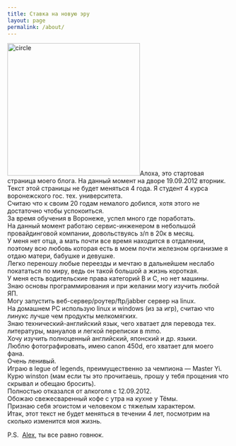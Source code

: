 ```yaml
---
title: Ставка на новую эру
layout: page
permalink: /about/
---
```

<a href="https://res.cloudinary.com/doam-ru/image/upload/v1409069957/circle_vz0le3.png" rel="lightbox[85]" title="circle"><img class="alignright wp-image-830 size-medium" src="https://res.cloudinary.com/doam-ru/image/upload/h_300,w_300/v1409069957/circle_vz0le3.png" alt="circle" width="300" height="300" /></a>Алоха, это стартовая страница моего блога. На данный момент на дворе 19.09.2012 вторник.  
Текст этой страницы не будет меняться 4 года. Я студент 4 курса воронежского гос. тех. университета.  
Считаю что к своим 20 годам немалого добился, хотя этого не достаточно чтобы успокоиться.  
За время обучения в Воронеже, успел много где поработать.  
На данный момент работаю сервис-инженером в небольшой провайдинговой компании, довольствуясь з/п в 20к в месяц.  
У меня нет отца, а мать почти все время находится в отдалении, поэтому всю любовь которая есть в моем почти железном организме я отдаю матери, бабушке и девушке.  
Легко переношу любые переезды и мечтаю в дальнейшем неслабо покататься по миру, ведь он такой большой а жизнь короткая.  
У меня есть водительские права категорий B и C, но нет машины.  
Знаю основы программирования и при желании могу изучить любой ЯП.  
Могу запустить веб-сервер/роутер/ftp/jabber сервер на linux.  
На домашнем PС использую linux и windows (из за игр), считаю что линукс лучше чем продукты мелкомягких.  
Знаю технический-английский язык, чего хватает для перевода тех. литературы, мануалов и легкой переписки в mmo.  
Хочу изучить полноценный английский, японский и др. языки.  
Люблю фотографировать, имею canon 450d, его хватает для моего фана.  
Очень ленивый.  
Играю в legue of legends, преимущественно за чемпиона &#8212; Master Yi.  
Курю winston (мам если ты это прочитаешь, прошу у тебя прощения что скрывал и обещаю бросить).  
Полностью отказался от алкоголя с 12.09.2012.  
Обожаю свежесваренный кофе с утра на кухне у Тёмы.  
Признаю себя эгоистом и человеком с тяжелым характером.  
Итак, этот текст не будет меняться в течении 4 лет, посмотрим на сколько изменится моя жизнь.

P.S.  <a title="Alex_MD" href="http://alexmaniac.tumblr.com/" target="_blank">Alex</a>, ты все равно говнюк.
